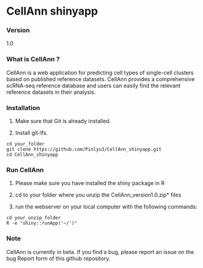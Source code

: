 # CellAnn shinyapp

### Version 
1.0

### What is CellAnn ?

CellAnn is a web application for predicting cell types of single-cell clusters based on published reference datasets. CellAnn provides a comprehensive scRNA-seq reference database and users can easily find the relevant reference datasets in their analysis.

### Installation 

1. Make sure that Git is already installed.

2. Install git-lfs.

```shell
cd your_folder
git clone https://github.com/Pinlyu3/CellAnn_shinyapp.git
cd CellAnn_shinyapp

```

### Run CellAnn 

1. Please make sure you have installed the shiny package in R

2. cd to your folder where you unzip the CellAnn_version1.0.zip* files 

3. run the webserver on your local computer with the following commands:

```shell
cd your_unzip_folder
R -e "shiny::runApp('~/')"
```

### Note 
CellAnn is currently in beta. If you find a bug, please report an issue on the bug Report form of this github repository.
